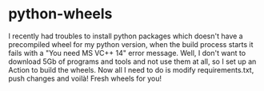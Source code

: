 # python-wheels
I recently had troubles to install python packages which doesn't have a precompiled wheel
for my python version, when the build process starts it fails with a "You need MS VC++ 14" error message.
Well, I don't want to download 5Gb of programs and tools and not use them at all, so I set up an Action
to build the wheels. Now all I need to do is modify requirements.txt, push changes and voilà! Fresh wheels for you!
